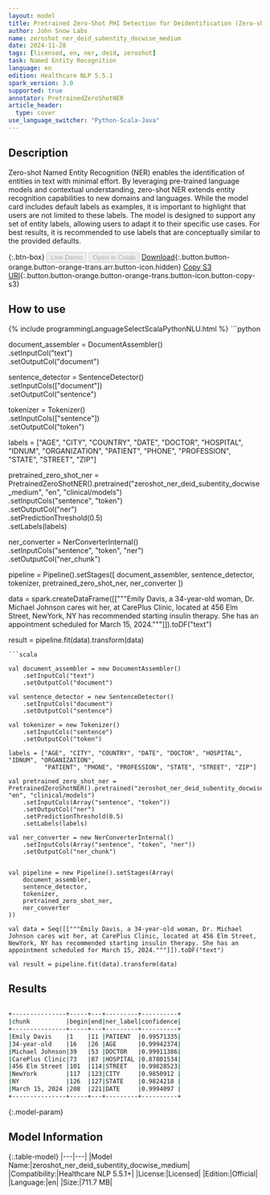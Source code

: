 ```yaml
---
layout: model
title: Pretrained Zero-Shot PHI Detection for Deidentification (Zero-shot - Medium - Subentity - Docwise)
author: John Snow Labs
name: zeroshot_ner_deid_subentity_docwise_medium
date: 2024-11-28
tags: [licensed, en, ner, deid, zeroshot]
task: Named Entity Recognition
language: en
edition: Healthcare NLP 5.5.1
spark_version: 3.0
supported: true
annotator: PretrainedZeroShotNER
article_header:
  type: cover
use_language_switcher: "Python-Scala-Java"
---
```


## Description

Zero-shot Named Entity Recognition (NER) enables the identification of entities in text with minimal effort. By leveraging pre-trained language models and contextual understanding, zero-shot NER extends entity recognition capabilities to new domains and languages.
While the model card includes default labels as examples, it is important to highlight that users are not limited to these labels. The model is designed to support any set of entity labels, allowing users to adapt it to their specific use cases. For best results, it is recommended to use labels that are conceptually similar to the provided defaults.

{:.btn-box}
<button class="button button-orange" disabled>Live Demo</button>
<button class="button button-orange" disabled>Open in Colab</button>
[Download](https://s3.amazonaws.com/auxdata.johnsnowlabs.com/clinical/models/zeroshot_ner_deid_subentity_docwise_medium_en_5.5.1_3.0_1732834164971.zip){:.button.button-orange.button-orange-trans.arr.button-icon.hidden}
[Copy S3 URI](s3://auxdata.johnsnowlabs.com/clinical/models/zeroshot_ner_deid_subentity_docwise_medium_en_5.5.1_3.0_1732834164971.zip){:.button.button-orange.button-orange-trans.button-icon.button-copy-s3}

## How to use



<div class="tabs-box" markdown="1">
{% include programmingLanguageSelectScalaPythonNLU.html %}
```python

document_assembler = DocumentAssembler()\
    .setInputCol("text")\
    .setOutputCol("document")

sentence_detector = SentenceDetector()\
    .setInputCols(["document"])\
    .setOutputCol("sentence")

tokenizer = Tokenizer()\
    .setInputCols(["sentence"])\
    .setOutputCol("token")

labels = ["AGE", "CITY", "COUNTRY", "DATE", "DOCTOR", "HOSPITAL", "IDNUM", "ORGANIZATION", 
          "PATIENT", "PHONE", "PROFESSION", "STATE", "STREET", "ZIP"]

pretrained_zero_shot_ner = PretrainedZeroShotNER().pretrained("zeroshot_ner_deid_subentity_docwise_medium", "en", "clinical/models")\
    .setInputCols("sentence", "token")\
    .setOutputCol("ner")\
    .setPredictionThreshold(0.5)\
    .setLabels(labels)

ner_converter = NerConverterInternal()\
    .setInputCols("sentence", "token", "ner")\
    .setOutputCol("ner_chunk")


pipeline = Pipeline().setStages([
    document_assembler,
    sentence_detector,
    tokenizer,
    pretrained_zero_shot_ner,
    ner_converter
])

data = spark.createDataFrame([["""Emily Davis, a 34-year-old woman, Dr. Michael Johnson cares wit her, at CarePlus Clinic, located at 456 Elm Street, NewYork, NY has recommended starting insulin therapy. She has an appointment scheduled for March 15, 2024."""]]).toDF("text")

result = pipeline.fit(data).transform(data)

```
```scala

val document_assembler = new DocumentAssembler()
    .setInputCol("text")
    .setOutputCol("document")

val sentence_detector = new SentenceDetector()
    .setInputCols("document")
    .setOutputCol("sentence")

val tokenizer = new Tokenizer()
    .setInputCols("sentence")
    .setOutputCol("token")

labels = ["AGE", "CITY", "COUNTRY", "DATE", "DOCTOR", "HOSPITAL", "IDNUM", "ORGANIZATION", 
          "PATIENT", "PHONE", "PROFESSION", "STATE", "STREET", "ZIP"]

val pretrained_zero_shot_ner = PretrainedZeroShotNER().pretrained("zeroshot_ner_deid_subentity_docwise_medium", "en", "clinical/models")
    .setInputCols(Array("sentence", "token"))
    .setOutputCol("ner")
    .setPredictionThreshold(0.5)
    .setLabels(labels)

val ner_converter = new NerConverterInternal()
    .setInputCols(Array("sentence", "token", "ner"))
    .setOutputCol("ner_chunk")


val pipeline = new Pipeline().setStages(Array(
    document_assembler,
    sentence_detector,
    tokenizer,
    pretrained_zero_shot_ner,
    ner_converter
))

val data = Seq([["""Emily Davis, a 34-year-old woman, Dr. Michael Johnson cares wit her, at CarePlus Clinic, located at 456 Elm Street, NewYork, NY has recommended starting insulin therapy. She has an appointment scheduled for March 15, 2024."""]]).toDF("text")

val result = pipeline.fit(data).transform(data)

```
</div>

## Results

```bash

+---------------+-----+---+---------+----------+
|chunk          |begin|end|ner_label|confidence|
+---------------+-----+---+---------+----------+
|Emily Davis    |1    |11 |PATIENT  |0.99571335|
|34-year-old    |16   |26 |AGE      |0.99942374|
|Michael Johnson|39   |53 |DOCTOR   |0.99911386|
|CarePlus Clinic|73   |87 |HOSPITAL |0.87801534|
|456 Elm Street |101  |114|STREET   |0.99828523|
|NewYork        |117  |123|CITY     |0.9850912 |
|NY             |126  |127|STATE    |0.9824218 |
|March 15, 2024 |208  |221|DATE     |0.9994097 |
+---------------+-----+---+---------+----------+

```

{:.model-param}
## Model Information

{:.table-model}
|---|---|
|Model Name:|zeroshot_ner_deid_subentity_docwise_medium|
|Compatibility:|Healthcare NLP 5.5.1+|
|License:|Licensed|
|Edition:|Official|
|Language:|en|
|Size:|711.7 MB|